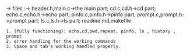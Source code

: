
-> files :-> header.h,main.c->the main part;
             cd.c,cd.h->cd part;
             echo.c,echo.h->echo part;
             pinfo.c,pinfo.h->pinfo part;
             prompt.c,prompt.h->prompt part;
             ls.c,ls.h->ls part;
             readme.md,makefile


    1. (fully functioning): echo,cd,pwd,repeat, pinfo, ls , history , prompt
    2. error handling for the working commands
    3. Space and tab's working handled properly.

